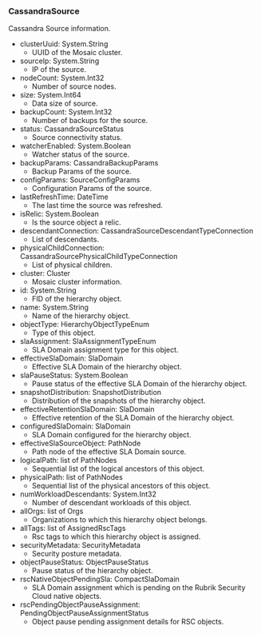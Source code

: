 ### CassandraSource
Cassandra Source information.

- clusterUuid: System.String
  - UUID of the Mosaic cluster.
- sourceIp: System.String
  - IP of the source.
- nodeCount: System.Int32
  - Number of source nodes.
- size: System.Int64
  - Data size of source.
- backupCount: System.Int32
  - Number of backups for the source.
- status: CassandraSourceStatus
  - Source connectivity status.
- watcherEnabled: System.Boolean
  - Watcher status of the source.
- backupParams: CassandraBackupParams
  - Backup Params of the source.
- configParams: SourceConfigParams
  - Configuration Params of the source.
- lastRefreshTime: DateTime
  - The last time the source was refreshed.
- isRelic: System.Boolean
  - Is the source object a relic.
- descendantConnection: CassandraSourceDescendantTypeConnection
  - List of descendants.
- physicalChildConnection: CassandraSourcePhysicalChildTypeConnection
  - List of physical children.
- cluster: Cluster
  - Mosaic cluster information.
- id: System.String
  - FID of the hierarchy object.
- name: System.String
  - Name of the hierarchy object.
- objectType: HierarchyObjectTypeEnum
  - Type of this object.
- slaAssignment: SlaAssignmentTypeEnum
  - SLA Domain assignment type for this object.
- effectiveSlaDomain: SlaDomain
  - Effective SLA Domain of the hierarchy object.
- slaPauseStatus: System.Boolean
  - Pause status of the effective SLA Domain of the hierarchy object.
- snapshotDistribution: SnapshotDistribution
  - Distribution of the snapshots of the hierarchy object.
- effectiveRetentionSlaDomain: SlaDomain
  - Effective retention of the SLA Domain of the hierarchy object.
- configuredSlaDomain: SlaDomain
  - SLA Domain configured for the hierarchy object.
- effectiveSlaSourceObject: PathNode
  - Path node of the effective SLA Domain source.
- logicalPath: list of PathNodes
  - Sequential list of the logical ancestors of this object.
- physicalPath: list of PathNodes
  - Sequential list of the physical ancestors of this object.
- numWorkloadDescendants: System.Int32
  - Number of descendant workloads of this object.
- allOrgs: list of Orgs
  - Organizations to which this hierarchy object belongs.
- allTags: list of AssignedRscTags
  - Rsc tags to which this hierarchy object is assigned.
- securityMetadata: SecurityMetadata
  - Security posture metadata.
- objectPauseStatus: ObjectPauseStatus
  - Pause status of the hierarchy object.
- rscNativeObjectPendingSla: CompactSlaDomain
  - SLA Domain assignment which is pending on the Rubrik Security Cloud native objects.
- rscPendingObjectPauseAssignment: PendingObjectPauseAssignmentStatus
  - Object pause pending assignment details for RSC objects.

